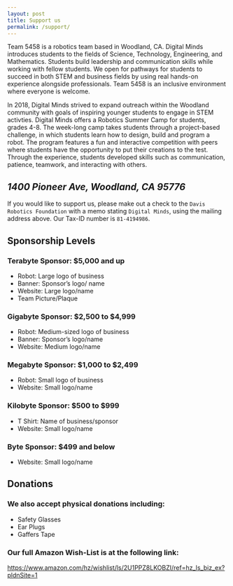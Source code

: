 ```yaml
---
layout: post
title: Support us
permalink: /support/
---
```


Team 5458 is a robotics team based in Woodland, CA. Digital Minds introduces students to the fields of Science, Technology, Engineering, and Mathematics. Students build leadership and communication skills while working with fellow students. We open for pathways for students to succeed in both STEM and business fields by using real hands-on experience alongside professionals. Team 5458 is an inclusive environment where everyone is welcome.

In 2018, Digital Minds strived to expand outreach within the Woodland community with goals of inspiring younger students to engage in STEM activties. Digital Minds offers a Robotics Summer Camp for students, grades 4-8. The week-long camp takes students through a project-based challenge, in which students learn how to design, build and program a robot. The program features a fun and interactive competition with peers where students have the opportunity to put their creations to the test. Through the experience, students developed skills such as communication, patience, teamwork, and interacting with others.

## *1400 Pioneer Ave, Woodland, CA 95776*

If you would like to support us, please make out a check to the `Davis Robotics Foundation` with a memo stating `Digital Minds`, using the mailing address above. Our Tax-ID number is `81-4194986`.

## Sponsorship Levels

### Terabyte Sponsor: $5,000 and up

- Robot: Large logo of business
- Banner: Sponsor’s logo/ name
- Website: Large logo/name
- Team Picture/Plaque

### Gigabyte Sponsor: $2,500 to $4,999

- Robot: Medium-sized logo of business
- Banner: Sponsor’s logo/name
- Website: Medium logo/name

### Megabyte Sponsor: $1,000 to $2,499

- Robot: Small logo of business
- Website: Small logo/name

### Kilobyte Sponsor: $500 to $999

- T Shirt: Name of business/sponsor
- Website: Small logo/name

### Byte Sponsor: $499 and below

- Website: Small logo/name

## Donations
### We also accept physical donations including:
- Safety Glasses 
- Ear Plugs
- Gaffers Tape
### Our full Amazon Wish-List is at the following link: 
https://www.amazon.com/hz/wishlist/ls/2U1PPZ8LKOBZI/ref=hz_ls_biz_ex?pldnSite=1
